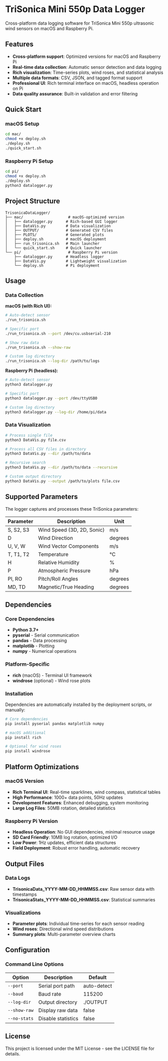 # TriSonica Mini 550p Data Logger

Cross-platform data logging software for TriSonica Mini 550p ultrasonic wind sensors on macOS and Raspberry Pi.

## Features

- **Cross-platform support**: Optimized versions for macOS and Raspberry Pi
- **Real-time data collection**: Automatic sensor detection and data logging
- **Rich visualization**: Time-series plots, wind roses, and statistical analysis
- **Multiple data formats**: CSV, JSON, and tagged format support
- **Professional UI**: Rich terminal interface on macOS, headless operation on Pi
- **Data quality assurance**: Built-in validation and error filtering

## Quick Start

### macOS Setup

```bash
cd mac/
chmod +x deploy.sh
./deploy.sh
./quick_start.sh
```

### Raspberry Pi Setup

```bash
cd pi/
chmod +x deploy.sh
./deploy.sh
python3 datalogger.py
```

## Project Structure

```
TrisonicaDataLogger/
├── mac/                    # macOS-optimized version
│   ├── datalogger.py      # Rich-based GUI logger
│   ├── DataVis.py         # Data visualization
│   ├── OUTPUT/            # Generated CSV files
│   ├── PLOTS/             # Generated plots
│   ├── deploy.sh          # macOS deployment
│   ├── run_trisonica.sh   # Main launcher
│   └── quick_start.sh     # Quick launcher
└── pi/                     # Raspberry Pi version
    ├── datalogger.py      # Headless logger
    ├── DataVis.py         # Lightweight visualization
    └── deploy.sh          # Pi deployment
```

## Usage

### Data Collection

**macOS (with Rich UI):**
```bash
# Auto-detect sensor
./run_trisonica.sh

# Specific port
./run_trisonica.sh --port /dev/cu.usbserial-210

# Show raw data
./run_trisonica.sh --show-raw

# Custom log directory
./run_trisonica.sh --log-dir /path/to/logs
```

**Raspberry Pi (headless):**
```bash
# Auto-detect sensor
python3 datalogger.py

# Specific port
python3 datalogger.py --port /dev/ttyUSB0

# Custom log directory
python3 datalogger.py --log-dir /home/pi/data
```

### Data Visualization

```bash
# Process single file
python3 DataVis.py file.csv

# Process all CSV files in directory
python3 DataVis.py --dir /path/to/data

# Recursive search
python3 DataVis.py --dir /path/to/data --recursive

# Custom output directory
python3 DataVis.py --output /path/to/plots file.csv
```

## Supported Parameters

The logger captures and processes these TriSonica parameters:

| Parameter | Description | Unit |
|-----------|-------------|------|
| S, S2, S3 | Wind Speed (3D, 2D, Sonic) | m/s |
| D | Wind Direction | degrees |
| U, V, W | Wind Vector Components | m/s |
| T, T1, T2 | Temperature | °C |
| H | Relative Humidity | % |
| P | Atmospheric Pressure | hPa |
| PI, RO | Pitch/Roll Angles | degrees |
| MD, TD | Magnetic/True Heading | degrees |

## Dependencies

### Core Dependencies
- **Python 3.7+**
- **pyserial** - Serial communication
- **pandas** - Data processing
- **matplotlib** - Plotting
- **numpy** - Numerical operations

### Platform-Specific
- **rich** (macOS) - Terminal UI framework
- **windrose** (optional) - Wind rose plots

### Installation

Dependencies are automatically installed by the deployment scripts, or manually:

```bash
# Core dependencies
pip install pyserial pandas matplotlib numpy

# macOS additional
pip install rich

# Optional for wind roses
pip install windrose
```

## Platform Optimizations

### macOS Version
- **Rich Terminal UI**: Real-time sparklines, wind compass, statistical tables
- **High Performance**: 1000+ data points, 50Hz updates
- **Development Features**: Enhanced debugging, system monitoring
- **Large Log Files**: 50MB rotation, detailed statistics

### Raspberry Pi Version
- **Headless Operation**: No GUI dependencies, minimal resource usage
- **SD Card Friendly**: 10MB log rotation, optimized I/O
- **Low Power**: 1Hz updates, efficient data structures
- **Field Deployment**: Robust error handling, automatic recovery

## Output Files

### Data Logs
- **TrisonicaData_YYYY-MM-DD_HHMMSS.csv**: Raw sensor data with timestamps
- **TrisonicaStats_YYYY-MM-DD_HHMMSS.csv**: Statistical summaries

### Visualizations
- **Parameter plots**: Individual time-series for each sensor reading
- **Wind roses**: Directional wind speed distributions
- **Summary plots**: Multi-parameter overview charts

## Configuration

### Command Line Options

| Option | Description | Default |
|--------|-------------|---------|
| `--port` | Serial port path | auto-detect |
| `--baud` | Baud rate | 115200 |
| `--log-dir` | Output directory | ./OUTPUT |
| `--show-raw` | Display raw data | false |
| `--no-stats` | Disable statistics | false |


## License

This project is licensed under the MIT License - see the LICENSE file for details.

